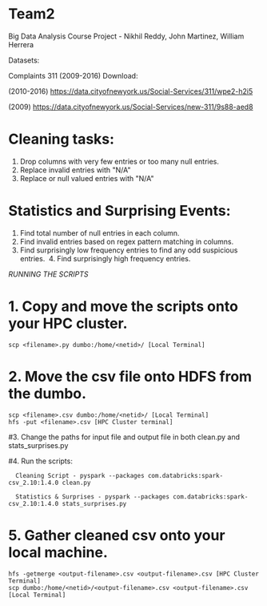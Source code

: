 # Team2
Big Data Analysis Course Project - Nikhil Reddy, John Martinez, William Herrera


Datasets:

Complaints 311 (2009-2016) Download:

(2010-2016) https://data.cityofnewyork.us/Social-Services/311/wpe2-h2i5

(2009)      https://data.cityofnewyork.us/Social-Services/new-311/9s88-aed8

# Cleaning tasks:
  1. Drop columns with very few entries or too many null entries.
  2. Replace invalid entries with "N/A"
  3. Replace or null valued entries with "N/A"
  
# Statistics and Surprising Events:
  1. Find total number of null entries in each column.
  2. Find invalid entries based on regex pattern matching in columns.
  3. Find surprisingly low frequency entries to find any odd suspicious entries.
  4. Find surprisingly high frequency entries.
  
 *RUNNING THE SCRIPTS*

# 1. Copy and move the scripts onto your HPC cluster.
 
    scp <filename>.py dumbo:/home/<netid>/ [Local Terminal]

# 2. Move the csv file onto HDFS from the dumbo.
 
    scp <filename>.csv dumbo:/home/<netid>/ [Local Terminal]
    hfs -put <filename>.csv [HPC Cluster terminal]

 #3. Change the paths for input file and output file in both clean.py and stats_surprises.py
  
 #4. Run the scripts: 
 
      Cleaning Script - pyspark --packages com.databricks:spark-csv_2.10:1.4.0 clean.py
      
      Statistics & Surprises - pyspark --packages com.databricks:spark-csv_2.10:1.4.0 stats_surprises.py
 
# 5. Gather cleaned csv onto your local machine.
 
    hfs -getmerge <output-filename>.csv <output-filename>.csv [HPC Cluster Terminal]
    scp dumbo:/home/<netid>/<output-filename>.csv <output-filename>.csv [Local Terminal]
  
  
